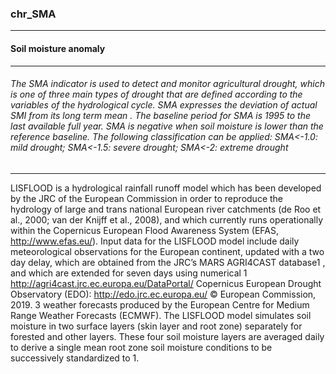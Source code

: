 ### chr_SMA



------
#### Soil moisture anomaly



------
###### The SMA indicator is used to detect and monitor agricultural drought, which is one of three main types of drought that are defined according to the variables of the hydrological cycle. SMA expresses the deviation of actual SMI from its long term mean . The baseline period for SMA is 1995 to the last available full year. SMA is negative when soil moisture is lower than the reference baseline. The following classification can be applied: SMA<-1.0: mild drought; SMA<-1.5: severe drought; SMA<-2: extreme drought



------
LISFLOOD is a hydrological rainfall runoff model which has been developed by the JRC of the European Commission in order to reproduce the hydrology of large and trans national European river catchments (de Roo et al., 2000; van der Knijff et al., 2008), and which currently runs operationally within the Copernicus European Flood Awareness System (EFAS, http://www.efas.eu/). Input data for the LISFLOOD model include daily meteorological observations for the European continent, updated with a two day delay, which are obtained from the JRC’s MARS AGRI4CAST database1 , and which are extended for seven days using numerical 1 http://agri4cast.jrc.ec.europa.eu/DataPortal/ Copernicus European Drought Observatory (EDO): http://edo.jrc.ec.europa.eu/ © European Commission, 2019. 3 weather forecasts produced by the European Centre for Medium Range Weather Forecasts (ECMWF). The LISFLOOD model simulates soil moisture in two surface layers (skin layer and root zone) separately for forested and other layers. These four soil moisture layers are averaged daily to derive a single mean root zone soil moisture conditions to be successively standardized to 1.